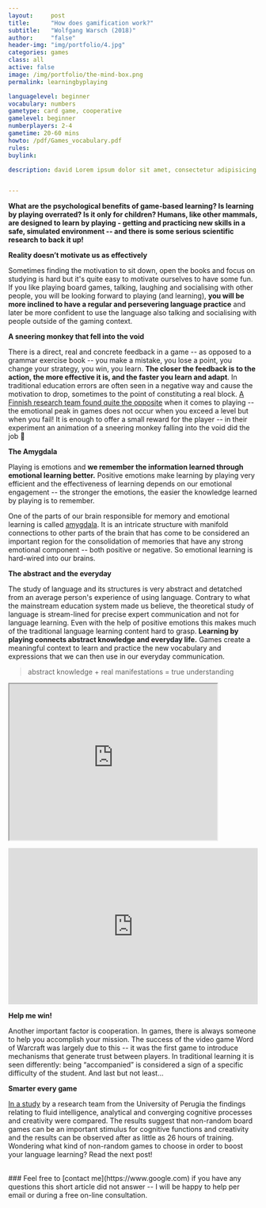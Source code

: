 ```yaml
---
layout:     post
title:      "How does gamification work?"
subtitle:   "Wolfgang Warsch (2018)"
author:     "false"
header-img: "img/portfolio/4.jpg"
categories: games 
class: all
active: false
image: /img/portfolio/the-mind-box.png
permalink: learningbyplaying

languagelevel: beginner
vocabulary: numbers
gametype: card game, cooperative
gamelevel: beginner
numberplayers: 2-4
gametime: 20-60 mins
howto: /pdf/Games_vocabulary.pdf
rules: 	
buylink: 

description: david Lorem ipsum dolor sit amet, consectetur adipisicing elit, sed do eiusmod tempor incididunt ut labore et dolore magna aliqua. Ut enim ad minim veniam, quis nostrud exercitation ullamco laboris nisi ut aliquip ex ea commodo commodo.


---
```




<b>What are the psychological benefits of game-based learning? Is learning by playing overrated? Is it only for children? Humans, like other mammals, are designed to learn by playing - getting and practicing new skills in a safe, simulated environment -- and there is some serious scientific research to back it up!</b>


<b>Reality doesn’t motivate us as effectively</b>


Sometimes finding the motivation to sit down, open the books and focus on studying is hard but it's quite easy to motivate ourselves to have some fun. If you like playing board games, talking, laughing and socialising with other people, you will be looking forward to playing (and learning), <b>you will be more inclined to have a regular and persevering language practice</b> and later be more confident to use the language also talking and socialising with people outside of the gaming context.



<b>A sneering monkey that fell into the void</b>


There is a direct, real and concrete feedback in a game -- as opposed to a grammar exercise book -- you make a mistake, you lose a point, you change your strategy, you win, you learn. <b>The closer the feedback is to the action, the more effective it is, and the faster you learn and adapt</b>. In traditional education errors are often seen in a negative way and cause the motivation to drop, sometimes to the point of constituting a real block. <a href="https://www.researchgate.net/publication/247503384_Phasic_Emotional_Reactions_to_Video_Game_Events_A_Psychophysiological_Investigation" target="_blank">A Finnish research team found quite the opposite</a> when it comes to playing -- the emotional peak in games does not occur when you exceed a level but when you fail! It is enough to offer a small reward for the player -- in their experiment an animation of a sneering monkey falling into the void did the job 🙊 

 

<b>The Amygdala</b>


Playing is emotions and <b>we remember the information learned through emotional learning better.</b> Positive emotions make learning by playing very efficient and the effectiveness of learning depends on our emotional engagement -- the stronger the emotions, the easier the knowledge learned by playing is to remember.

One of the parts of our brain responsible for memory and emotional learning is called <a href="https://www.neuroscientificallychallenged.com/blog/amygdala-beyond-fear" target="_blank">amygdala</a>. It is an intricate structure with manifold connections to other parts of the brain that has come to be considered an important region for the consolidation of memories that have any strong emotional component -- both positive or negative. So emotional learning is hard-wired into our brains. 

  

<b>The abstract and the everyday</b>

The study of language and its structures is very abstract and detatched from an average person's experience of using language. Contrary to what the mainstream education system made us believe, the theoretical study of language is stream-lined for precise expert communication and not for language learning. Even with the help of positive emotions this makes much of the traditional language learning content hard to grasp. <b>Learning by playing connects abstract knowledge and everyday life.</b> Games create a meaningful context to learn and practice the new vocabulary and expressions that we can then use in our everyday communication.  


> abstract knowledge + real manifestations = true understanding



 
<iframe width="420" height="315"
src="https://www.youtube.com/watch?v=VnBtYPF66Fg&feature=emb_title">
</iframe>

<p><iframe style="width:100%;" height="315" src="https://www.youtube.com/watch?v=VnBtYPF66Fg&feature=emb_title" frameborder="0" allowfullscreen></iframe></p>


<b>Help me win!</b>


Another important factor is cooperation. In games, there is
always someone to help you accomplish your mission. The success of the video game Word of Warcraft was largely due to this -- it was the first game to introduce mechanisms that generate trust between players. In traditional learning it is seen differently: being “accompanied” is considered a sign of a specific difficulty of the student. 
And last but not least...


<b>Smarter every game</b>

<a href="https://www.spiel-messe.com/wp-content/uploads/2020/01/Do-Board-games-make-People-Smarter.pdf" target="_blank">In a study</a> by a research team from the University of Perugia the findings relating to fluid intelligence, analytical and converging cognitive processes and creativity were compared. The results suggest that non-random board games can be an important stimulus for cognitive functions and creativity and the results can be observed after as little as 26 hours of training. 
Wondering what kind of non-random games to choose in order to boost your language learning? Read the next post!




<br>
### Feel free to [contact me](https://www.google.com) if you have any questions this short article did not answer -- I will be happy to help per email or during a free on-line consultation.
<br>

